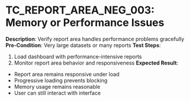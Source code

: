 # TC_REPORT_AREA_NEG_003: Memory or Performance Issues

**Description**: Verify report area handles performance problems gracefully
**Pre-Condition**: Very large datasets or many reports
**Test Steps**:
1. Load dashboard with performance-intensive reports
2. Monitor report area behavior and responsiveness
**Expected Result**:
- Report area remains responsive under load
- Progressive loading prevents blocking
- Memory usage remains reasonable
- User can still interact with interface